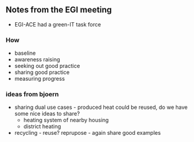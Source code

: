 ## Notes from the EGI meeting

* EGI-ACE had a green-IT task force

### How

* baseline
* awareness raising
* seeking out good practice
* sharing good practice
* measuring progress

### ideas from bjoern

* sharing dual use cases - produced heat could be reused, do we have some nice ideas to share?
  * heating system of nearby housing
  * district heating 
* recycling - reuse? reprupose - again share good examples
